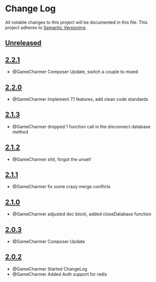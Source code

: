 # Change Log
All notable changes to this project will be documented in this file.
This project adheres to [Semantic Versioning](http://semver.org/).

## [Unreleased](https://gitlab.konghack.com/GCWorld/Common)




## [2.2.1](https://gitlab.konghack.com/GCWorld/Common/compare/2.2.0...2.2.1)
 - @GameCharmer Composer Update, switch a couple to mixed


## [2.2.0](https://gitlab.konghack.com/GCWorld/Common/compare/2.1.3...2.2.0)
 - @GameCharmer Implement 7.1 features, add clean code standards


## [2.1.3](https://gitlab.konghack.com/GCWorld/Common/compare/2.1.2...2.1.3)
 - @GameCharmer dropped 1 function call in the disconnect database method


## [2.1.2](https://gitlab.konghack.com/GCWorld/Common/compare/2.1.1...2.1.2)
 - @GameCharmer shit, forgot the unset!


## [2.1.1](https://gitlab.konghack.com/GCWorld/Common/compare/2.1.0...2.1.1)
 - @GameCharmer fix some crazy merge conflicts


## [2.1.0](https://gitlab.konghack.com/GCWorld/Common/compare/2.0.2...2.1.0)
 - @GameCharmer adjusted doc block, added closeDatabase function


## [2.0.3](https://gitlab.konghack.com/GCWorld/Common/compare/2.0.2...2.0.3)
 - @GameCharmer Composer Update


## [2.0.2](https://gitlab.konghack.com/GCWorld/Common/compare/2.0.1...2.0.2)
 - @GameCharmer Started ChangeLog
 - @GameCharmer Added Auth support for redis
